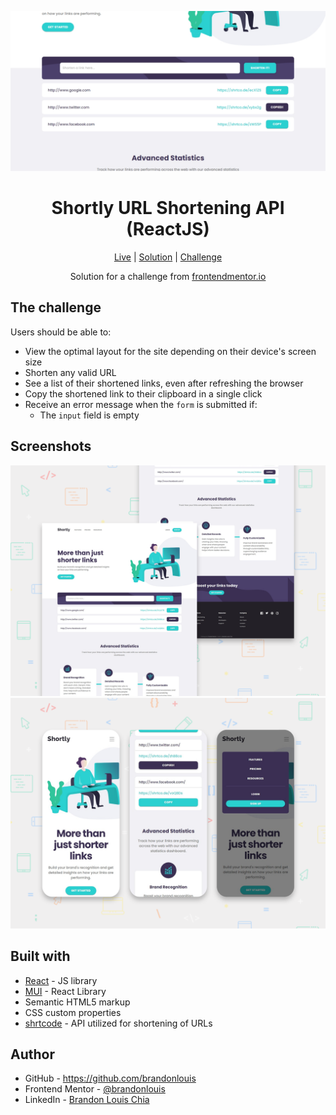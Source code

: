 ![preview](./screenshots/preview.png)

<h1 align="center">Shortly URL Shortening API (ReactJS)</h1>

<div align="center">

[Live](https://blc7896530-fem-shortly.netlify.app/)
| [Solution](https://www.frontendmentor.io/solutions/shortly-url-shortening-api-using-reactjs-html-css-p8HYMdgBEv)
| [Challenge](https://www.frontendmentor.io/challenges/url-shortening-api-landing-page-2ce3ob-G)

Solution for a challenge from [frontendmentor.io](https://www.frontendmentor.io/)

</div>

## The challenge

Users should be able to:

- View the optimal layout for the site depending on their device's screen size
- Shorten any valid URL
- See a list of their shortened links, even after refreshing the browser
- Copy the shortened link to their clipboard in a single click
- Receive an error message when the `form` is submitted if:
  - The `input` field is empty

## Screenshots

![desktop](./screenshots/desktop.png)
![mobile](./screenshots/mobile.png)

## Built with

- [React](https://reactjs.org/) - JS library
- [MUI](https://mui.com/) - React Library
- Semantic HTML5 markup
- CSS custom properties
- [shrtcode](https://shrtco.de/) - API utilized for shortening of URLs

## Author

- GitHub - https://github.com/brandonlouis
- Frontend Mentor - [@brandonlouis](https://www.frontendmentor.io/profile/brandonlouis)
- LinkedIn - [Brandon Louis Chia](www.linkedin.com/in/brandon-louis-chia-63730b162)
